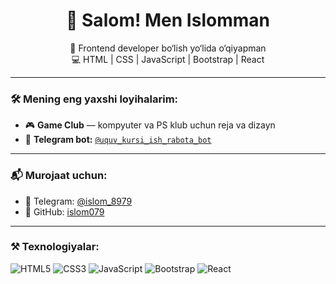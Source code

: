 <h1 align="center">👋 Salom! Men Islomman</h1>

<p align="center">
  🚀 Frontend developer bo‘lish yo‘lida o‘qiyapman<br/>
  💻 HTML | CSS | JavaScript | Bootstrap | React
</p>

---

### 🛠️ Mening eng yaxshi loyihalarim:
- 🎮 **Game Club** — kompyuter va PS klub uchun reja va dizayn
- 🤖 **Telegram bot:** [`@uquv_kursi_ish_rabota_bot`](https://t.me/uquv_kursi_ish_rabota_bot)

---

### 📬 Murojaat uchun:
- 📱 Telegram: [@islom_8979](https://t.me/islom_8979)
- 🐙 GitHub: [islom079](https://github.com/islom079)

---

### ⚒️ Texnologiyalar:
![HTML5](https://img.shields.io/badge/-HTML5-E34F26?logo=html5&logoColor=fff&style=flat)
![CSS3](https://img.shields.io/badge/-CSS3-1572B6?logo=css3&logoColor=fff&style=flat)
![JavaScript](https://img.shields.io/badge/-JavaScript-F7DF1E?logo=javascript&logoColor=000&style=flat)
![Bootstrap](https://img.shields.io/badge/-Bootstrap-7952B3?logo=bootstrap&logoColor=fff&style=flat)
![React](https://img.shields.io/badge/-React-61DAFB?logo=react&logoColor=000&style=flat)
